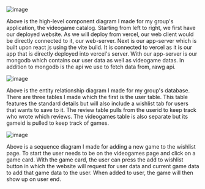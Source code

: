 ![image](https://github.com/Minle2002/Wishlist/assets/124323682/2acd3edb-9057-41b0-b7a5-408cc7dc1e18)

Above is the high-level component diagram I made for my group's application, the videogame catalog. Starting from left to right, we first have our deployed website. As we will deploy from vercel, our web client would be directly connected to it, our web-server. Next is our app-server which is built upon react js using the vite build. It is connected to vercel as it is our app that is directly deployed into vercel's server. With our app-server is our mongodb which contains our user data as well as videogame datas. In addition to mongodb is the api we use to fetch data from, rawg api. 

![image](https://github.com/Minle2002/Wishlist/assets/124323682/5bf2ac35-f37c-45ff-8651-b65d3e7a2d5a)

Above is the entity relationship diagram I made for my group's database. There are three tables I made which the first is the user table. This table features the standard details but will also include a wishlist tab for users that wants to save to it. The review table pulls from the userid to keep track who wrote which reviews. The videogames table is also separate but its gameid is pulled to keep track of games. 

![image](https://github.com/Minle2002/Wishlist/assets/124323682/61757319-c9de-48c6-8b09-9c6e45eccf9a)

Above is a sequence diagram I made for adding a new game to the wishlist page. To start the user needs to be on the videogames page and click on a game card. With the game card, the user can press the add to wishlist button in which the website will request for user data and current game data to add that game data to the user. When added to user, the game will then show up on user end. 
